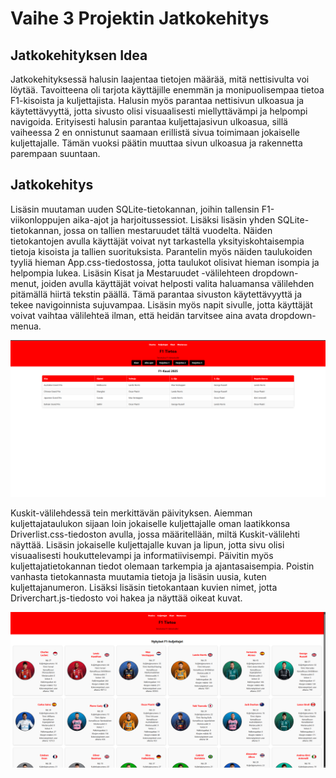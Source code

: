 # Vaihe 3 Projektin Jatkokehitys

## Jatkokehityksen Idea
Jatkokehityksessä halusin laajentaa tietojen määrää, mitä nettisivulta voi löytää. Tavoitteena oli tarjota käyttäjille enemmän ja monipuolisempaa tietoa F1-kisoista ja kuljettajista. Halusin myös parantaa nettisivun ulkoasua ja käytettävyyttä, jotta sivusto olisi visuaalisesti miellyttävämpi ja helpompi navigoida. Erityisesti halusin parantaa kuljettajasivun ulkoasua, sillä vaiheessa 2 en onnistunut saamaan erillistä sivua toimimaan jokaiselle kuljettajalle. Tämän vuoksi päätin muuttaa sivun ulkoasua ja rakennetta parempaan suuntaan.
## Jatkokehitys
Lisäsin muutaman uuden SQLite-tietokannan, joihin tallensin F1-viikonloppujen aika-ajot ja harjoitussessiot. Lisäksi lisäsin yhden SQLite-tietokannan, jossa on tallien mestaruudet tältä vuodelta. Näiden tietokantojen avulla käyttäjät voivat nyt tarkastella yksityiskohtaisempia tietoja kisoista ja tallien suorituksista. Parantelin myös näiden taulukoiden tyyliä hieman App.css-tiedostossa, jotta taulukot olisivat hieman isompia ja helpompia lukea.
Lisäsin Kisat ja Mestaruudet -välilehteen dropdown-menut, joiden avulla käyttäjät voivat helposti valita haluamansa välilehden pitämällä hiirtä tekstin päällä. Tämä parantaa sivuston käytettävyyttä ja tekee navigoinnista sujuvampaa. Lisäsin myös napit sivulle, jotta käyttäjät voivat vaihtaa välilehteä ilman, että heidän tarvitsee aina avata dropdown-menua.

![alt text](image-7.png)

Kuskit-välilehdessä tein merkittävän päivityksen. Aiemman kuljettajataulukon sijaan loin jokaiselle kuljettajalle oman laatikkonsa Driverlist.css-tiedoston avulla, jossa määritellään, miltä Kuskit-välilehti näyttää. Lisäsin jokaiselle kuljettajalle kuvan ja lipun, jotta sivu olisi visuaalisesti houkuttelevampi ja informatiivisempi. Päivitin myös kuljettajatietokannan tiedot olemaan tarkempia ja ajantasaisempia. Poistin vanhasta tietokannasta muutamia tietoja ja lisäsin uusia, kuten kuljettajanumeron. Lisäksi lisäsin tietokantaan kuvien nimet, jotta Driverchart.js-tiedosto voi hakea ja näyttää oikeat kuvat.

![alt text](image-6.png)